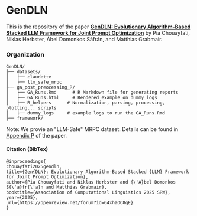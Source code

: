 # GenDLN

This is the repository of the paper [**GenDLN: Evolutionary Algorithm-Based Stacked LLM Framework for Joint Prompt Optimization**](https://openreview.net/pdf?id=64xhaOC8gE) by Pia Chouayfati, Niklas Herbster, Ábel Domonkos Sáfrán, and Matthias Grabmair.

### Organization

    GenDLN/
    ├── datasets/
    │   ├── claudette
    │   ├── llm_safe_mrpc
    ├── ga_post_preocessing_R/
    │   ├── GA_Runs.Rmd      # R Markdown file for generating reports
    │   ├── GA_Runs.html     # Rendered example on dummy_logs
    │   ├── R_helpers      # Normalization, parsing, processing, plotting... scripts
    │   ├── dummy_logs     # example logs to run the GA_Runs.Rmd
    ├── framework/



Note: We provie an "LLM-Safe" MRPC dataset. Details can be found in [Appendix P](https://openreview.net/pdf?id=64xhaOC8gE) of the paper.

#### Citation (BibTex)

    @inproceedings{
    chouayfati2025gendln,
    title={Gen{DLN}: Evolutionary Algorithm-Based Stacked {LLM} Framework for Joint Prompt Optimization},
    author={Pia Chouayfati and Niklas Herbster and {\'A}bel Domonkos S{\'a}fr{\'a}n and Matthias Grabmair},
    booktitle={Association of Computational Linguistics 2025 SRW},
    year={2025},
    url={https://openreview.net/forum?id=64xhaOC8gE}
    }

